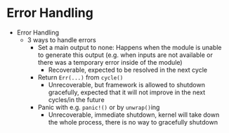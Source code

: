 # Error Handling

- Error Handling
    - 3 ways to handle errors
        - Set a main output to none: Happens when the module is unable to generate this output (e.g. when inputs are not available or there was a temporary error inside of the module)
            - Recoverable, expected to be resolved in the next cycle
        - Return `Err(...)` from `cycle()`
            - Unrecoverable, but framework is allowed to shutdown gracefully, expected that it will not improve in the next cycles/in the future
        - Panic with e.g. `panic!()` or by `unwrap()`ing
            - Unrecoverable, immediate shutdown, kernel will take down the whole process, there is no way to gracefully shutdown
